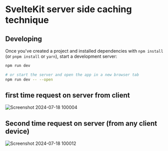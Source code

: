 # SvelteKit server side caching technique

## Developing

Once you've created a project and installed dependencies with `npm install` (or `pnpm install` or `yarn`), start a development server:

```bash
npm run dev

# or start the server and open the app in a new browser tab
npm run dev -- --open
```

## first time request on server from client

![Screenshot 2024-07-18 100004](https://github.com/user-attachments/assets/997600e1-6cd1-4e84-b9f0-4e7be1cdc3b8)

## Second time request on server (from any client device)

![Screenshot 2024-07-18 100012](https://github.com/user-attachments/assets/736a3ee1-8317-4bed-bdde-e796fb2854a2)
